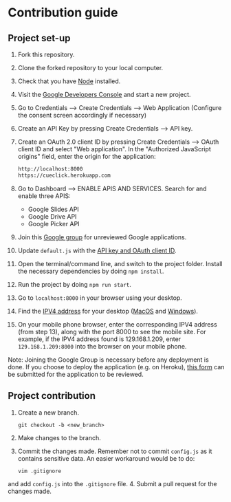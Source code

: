 # Contribution guide

## Project set-up

1. Fork this repository.
2. Clone the forked repository to your local computer.
3. Check that you have [Node](https://nodejs.org/en/download/) installed.
4. Visit the [Google Developers Console](https://console.developers.google.com) and start a new project.
5. Go to Credentials --> Create Credentials --> Web Application (Configure the consent screen accordingly if necessary)
6. Create an API Key by pressing Create Credentials --> API key.
7. Create an OAuth 2.0 client ID by pressing Create Credentials --> OAuth client ID and select "Web application". In the "Authorized JavaScript origins" field, enter the origin for the application:

    ```markdown
    http://localhost:8000
    https://cueclick.herokuapp.com
    ```

8. Go to Dashboard --> ENABLE APIS AND SERVICES. Search for and enable three APIS:
    - Google Slides API
    - Google Drive API
    - Google Picker API
9. Join this [Google group](https://groups.google.com/forum/#!forum/risky-access-by-unreviewed-apps) for unreviewed Google applications.
10. Update `default.js` with the [API key and OAuth client ID](https://console.developers.google.com/apis/credentials).
11. Open the terminal/command line, and switch to the project folder. Install the necessary dependencies by doing `npm install`.
12. Run the project by doing `npm run start`.
13. Go to `localhost:8000` in your browser using your desktop.
14. Find the [IPV4 address](https://en.wikipedia.org/wiki/IPv4) for your desktop ([MacOS](http://osxdaily.com/2010/11/21/find-ip-address-mac/) and [Windows](https://kb.wisc.edu/page.php?id=27309)).
15. On your mobile phone browser, enter the corresponding IPV4 address (from step 13), along with the port 8000 to see the mobile site. For example, if the IPV4 address found is 129.168.1.209, enter `129.168.1.209:8000` into the browser on your mobile phone.

Note: Joining the Google Group is necessary before any deployment is done. If you choose to deploy the application (e.g. on Heroku), [this form](https://support.google.com/code/contact/oauth_app_verification) can be submitted for the application to be reviewed.

## Project contribution

1. Create a new branch.

    ```git
    git checkout -b <new_branch>
    ```

2. Make changes to the branch.
3. Commit the changes made. Remember not to commit `config.js` as it contains sensitive data. An easier workaround would be to do:

    ```git
    vim .gitignore
    ```

and add `config.js` into the `.gitignore` file.
4. Submit a pull request for the changes made.
